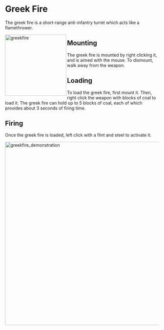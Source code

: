 # Greek Fire

The greek fire is a short-range anti-infantry turret which acts like a flamethrower.

<div class="box">
    <img
    src="/greekfire.png"
    align="left"
    alt="greekfire"
    width="200"
    />
</div>

## Mounting

The greek fire is mounted by right clicking it, and is aimed with the mouse. To dismount, walk away from the weapon.

## Loading

To load the greek fire, first mount it. Then, right click the weapon with blocks of coal to load it. The greek fire can hold up to 5 blocks of coal, each of which provides about 3 seconds of firing time.

## Firing

Once the greek fire is loaded, left click with a flint and steel to activate it.

<div class="box">
    <img
    src="/greekfire_demonstration.gif"
    alt="greekfire_demonstration"
    width="600"
    />
</div>
